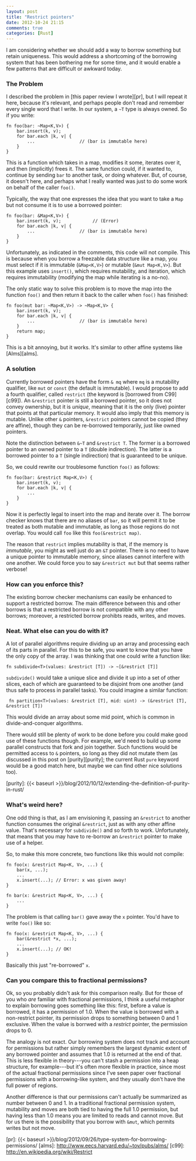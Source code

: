 ```yaml
---
layout: post
title: "Restrict pointers"
date: 2012-10-24 21:15
comments: true
categories: [Rust]
---
```


I am considering whether we should add a way to borrow something but
retain uniqueness.  This would address a shortcoming of the borrowing
system that has been bothering me for some time, and it would enable a
few patterns that are difficult or awkward today.

<!-- more -->

### The Problem

I described the problem in [this paper review I wrote][pr], but I will
repeat it here, because it's relevant, and perhaps people don't read
and remember every single word that I write.  In our system, a `~T`
type is always owned.  So if you write:

    fn foo(bar: ~Map<K,V>) {
        bar.insert(k, v);
        for bar.each |k, v| {
            ...                 // (bar is immutable here)
        }
    }

This is a function which takes in a map, modifies it some, iterates
over it, and then (implicitly) frees it.  The same function could, if
it wanted to, continue by sending `bar` to another task, or doing
whatever.  But, of course, it doesn't here, and perhaps what I really
wanted was just to do some work on behalf of the caller `foo()`.

Typically, the way that one expresses the idea that you want to take
a `Map` but not consume it is to use a borrowed pointer:

    fn foo(bar: &Map<K,V>) {
        bar.insert(k, v);            // (Error)
        for bar.each |k, v| {
            ...                 // (bar is immutable here)
        }
    }
    
Unfortunately, as indicated in the comments, this code will not
compile.  This is because when you borrow a freezable data structure
like a map, you must select if it is immutable (`&Map<K,V>`) or
mutable (`&mut Map<K,V>`).  But this example uses `insert()`, which
requires mutability, and iteration, which requires immutability
(modifying the map while iterating is a no-no).

The only static way to solve this problem is to move the map into the
function `foo()` and then return it back to the caller when `foo()`
has finished:

    fn foo(mut bar: ~Map<K,V>) -> ~Map<K,V> {
        bar.insert(k, v);
        for bar.each |k, v| {
            ...                 // (bar is immutable here)
        }
        return map;
    }
    
This is a bit annoying, but it works.  It's similar to other affine
systems like [Alms][alms].

### A solution

Currently borrowed pointers have the form `& mq` where `mq` is a
mutability qualifier, like `mut` or `const` (the default is
immutable).  I would propose to add a fourth qualifier, called
`restrict` (the keyword is [borrowed from C99][c99]).  An `&restrict` pointer
is still a borrowed pointer, so it does not convey ownership, but it
is *unique*, meaning that it is the only (live) pointer that points at
that particular memory.  It would also imply that this memory is
mutable.  Unlike other `&` pointers, `&restrict` pointers cannot be
copied (they are affine), though they can be re-borrowed temporarily,
just like owned pointers.

Note the distinction between `&~T` and `&restrict T`. The former is a
borrowed pointer to an owned pointer to a `T` (double indirection).
The latter is a borrowed pointer to a `T` (single indirection) that is
guaranteed to be unique.

So, we could rewrite our troublesome function `foo()` as follows:

    fn foo(bar: &restrict Map<K,V>) {
        bar.insert(k, v);
        for bar.each |k, v| {
            ...
        }
    }

Now it is perfectly legal to insert into the map and iterate over it.
The borrow checker knows that there are no aliases of `bar`, so it
will permit it to be treated as both mutable and immutable, as long as
those regions do not overlap.  You would call `foo` like this
`foo(&restrict map)`.

The reason that `restrict` implies mutability is that, if the memory
is *immutable*, you might as well just do an `&T` pointer.  There is
no need to have a unique pointer to immutable memory, since aliases
cannot interfere with one another.  We could force you to say
`&restrict mut` but that seems rather verbose!

### How can you enforce this?

The existing borrow checker mechanisms can easily be enhanced to
support a restricted borrow.  The main difference between this and
other borrows is that a restricted borrow is not compatible with any
other borrows; moreover, a restricted borrow prohibts reads, writes,
and moves.

### Neat.  What else can you do with it?

A lot of parallel algorithms require dividing up an array and
processing each of its parts in parallel.  For this to be safe, you
want to know that you have the only copy of the array.  I was thinking
that one could write a function like:

    fn subdivide<T>(values: &restrict [T]) -> ~[&restrict [T]]
    
`subdivide()` would take a unique slice and divide it up into a set of
other slices, each of which are guaranteed to be disjoint from one
another (and thus safe to process in parallel tasks).  You could
imagine a similar function:

     fn partition<T>(values: &restrict [T], mid: uint) -> (&restrict [T], &restrict [T])
     
This would divide an array about some mid point, which is common in
divide-and-conquer algorithms.

There would still be plenty of work to be done before you could make
good use of these functions though.  For example, we'd need to build
up some parallel constructs that fork and join together.  Such
functions would be permitted access to `&` pointers, so long as they
did not mutate them (as discussed in this post on [purity][purity];
the current Rust `pure` keyword would be a good match here, but maybe
we can find other nice solutions too).

[purity]: {{< baseurl >}}/blog/2012/10/12/extending-the-definition-of-purity-in-rust/

### What's weird here?

One odd thing is that, as I am envisioning it, passing an `&restrict`
to another function consumes the original `&restrict`, just as with
any other affine value.  That's necessary for `subdivide()` and so
forth to work.  Unfortunately, that means that you may have to
re-borrow an `&restrict` pointer to make use of a helper.

So, to make this more concrete, two functions like
this would not compile:

    fn foo(x: &restrict Map<K, V>, ...) {
        bar(x, ...);
        ...
        x.insert(...); // Error: x was given away!
    }

    fn bar(x: &restrict Map<K, V>, ...) {
        ...
    }

The problem is that calling `bar()` gave away the
`x` pointer.  You'd have to write `foo()` like so:

    fn foo(x: &restrict Map<K, V>, ...) {
        bar(&restrict *x, ...);
        ...
        x.insert(...); // OK!
    }
    
Basically this just "re-borrowed" `x`.

### Can you compare this to fractional permissions?

Ok, so you probably didn't ask for this comparison really.  But for
those of you who *are* familiar with fractional permissions, I think a
useful metaphor to explain borrowing goes something like this: first,
before a value is borrowed, it has a permission of 1.0.  When the
value is borrowed with a non-restrict pointer, its permission drops to
something between 0 and 1 exclusive.  When the value is borrwed with a
*restrict* pointer, the permission drops to 0.

The analogy is not exact.  Our borrowing system does not track and
account for permissions but rather simply remembers the largest
dynamic extent of any borrowed pointer and assumes that 1.0 is
returned at the end of that.  This is less flexible in theory---you
can't stash a permission into a heap structure, for example---but it's
often more flexible in practice, since most of the actual fractional
permissions since I've seen paper over fractional permissions with a
borrowing-like system, and they usually don't have the full power of
regions.

Another difference is that our permissions can't actually be
summarized as number between 0 and 1.  In a traditional fractional
permission system, mutability and moves are both tied to having the
full 1.0 permission, but having less than 1.0 means you are limited to
reads and cannot move.  But for us there is the possibility that you
borrow with `&mut`, which permits writes but not move.

[pr]: {{< baseurl >}}/blog/2012/09/26/type-system-for-borrowing-permissions/
[alms]: http://www.eecs.harvard.edu/~tov/pubs/alms/
[c99]: http://en.wikipedia.org/wiki/Restrict

